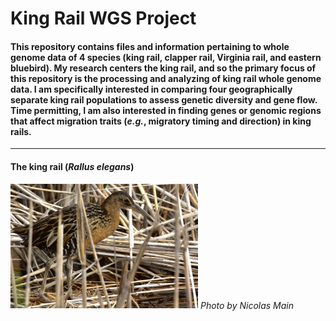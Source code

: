 # King Rail WGS Project

#### This repository contains files and information pertaining to whole genome data of 4 species (king rail, clapper rail, Virginia rail, and eastern bluebird). My research centers the king rail, and so the primary focus of this repository is the processing and analyzing of king rail whole genome data. I am specifically interested in comparing four geographically separate king rail populations to assess genetic diversity and gene flow. Time permitting, I am also interested in finding genes or genomic regions that affect migration traits (*e.g.*, migratory timing and direction) in king rails.
---
#### The king rail (*Rallus elegans*)
<img
  src="PhotobyNicPMain.jpg"
  alt="The king rail, photographed by Nicolas Main"
  title="The king rail, photographed by Nicolas Main"
  style="display: inline-block; margin: 0 auto; max-width: 300px">
*Photo by Nicolas Main*
